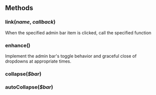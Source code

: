 
## Methods
### link(*name*, *callback*)
When the specified admin bar item is clicked, call the specified function
### enhance()
Implement the admin bar's toggle behavior and graceful close of dropdowns at
appropriate times.
### collapse(*$bar*)

### autoCollapse(*$bar*)

